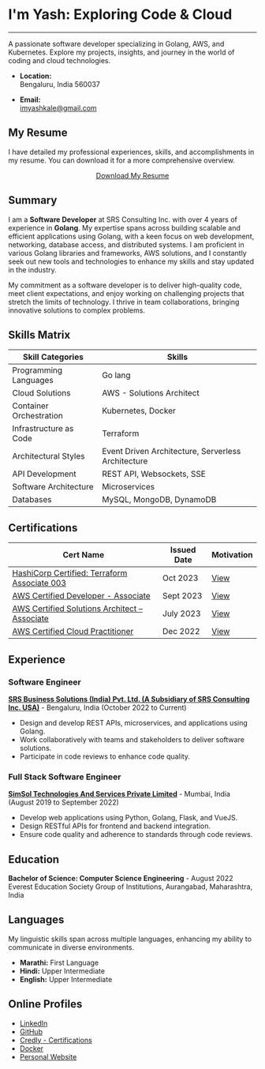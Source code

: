 # I'm Yash: Exploring Code & Cloud

---

A passionate software developer specializing in Golang, AWS, and Kubernetes. Explore my projects, insights, and journey in the world of coding and cloud technologies.

- **Location:**  
  Bengaluru, India 560037

- **Email:**  
  [imyashkale@gmail.com](mailto:imyashkale@gmail.com)

## My Resume

I have detailed my professional experiences, skills, and accomplishments in my resume. You can download it for a more comprehensive overview.

<!-- markdownlint-disable MD033 -->
<div style="text-align: center;">
    <a href="../static/resume/Yash_Kale_Resume.pdf" class="md-button md-button--primary" download="Yash_Kale_Resume.pdf">Download My Resume</a>
</div>

## Summary

I am a **Software Developer** at SRS Consulting Inc. with over 4 years of experience in **Golang**. My expertise spans across building scalable and efficient applications using Golang, with a keen focus on web development, networking, database access, and distributed systems. I am proficient in various Golang libraries and frameworks, AWS solutions, and I constantly seek out new tools and technologies to enhance my skills and stay updated in the industry.

My commitment as a software developer is to deliver high-quality code, meet client expectations, and enjoy working on challenging projects that stretch the limits of technology. I thrive in team collaborations, bringing innovative solutions to complex problems.

## Skills Matrix

| Skill Categories          | Skills                                    |
|---------------------------|-------------------------------------------|
| Programming Languages     | Go lang                                   |
| Cloud Solutions           | AWS - Solutions Architect                 |
| Container Orchestration   | Kubernetes, Docker                        |
| Infrastructure as Code    | Terraform                                 |
| Architectural Styles      | Event Driven Architecture, Serverless Architecture |
| API Development           | REST API, Websockets, SSE                 |
| Software Architecture     | Microservices                             |
| Databases                 | MySQL, MongoDB, DynamoDB                  |

## Certifications

| Cert Name                                                                               | Issued Date | Motivation                       |
|---------------------------------------------------------------------------------------------|-------------|-----------------------------------------|
| [HashiCorp Certified: Terraform Associate 003](https://www.credly.com/badges/0f97f56d-5e8b-47c5-9c81-ae4ee6bb99f6/linked_in_profile) | Oct 2023    | [View](home/certifications.md)                       |
| [AWS Certified Developer - Associate](https://www.credly.com/badges/7b875d7d-dc65-4bae-8659-15a253a4ae25) | Sept 2023   | [View](home/certifications.md)                      |
| [AWS Certified Solutions Architect – Associate](https://www.credly.com/badges/31397bd2-239e-4dfa-9220-f1eed1488633) | July 2023   | [View](home/certifications.md)                       |
| [AWS Certified Cloud Practitioner](https://www.credly.com/badges/9eb5642b-17d6-4463-9578-50eb57e425c6) | Dec 2022    | [View](home/certifications.md)                       |

## Experience

### Software Engineer

**[SRS Business Solutions (India) Pvt. Ltd. (A Subsidiary of SRS Consulting Inc. USA)](https://www.srsconsultinginc.com/index)** - Bengaluru, India (October 2022 to Current)

- Design and develop REST APIs, microservices, and applications using Golang.
- Work collaboratively with teams and stakeholders to deliver software solutions.
- Participate in code reviews to enhance code quality.

### Full Stack Software Engineer

**[SimSol Technologies And Services Private Limited](https://www.simsol.in)** - Mumbai, India (August 2019 to September 2022)

- Develop web applications using Python, Golang, Flask, and VueJS.
- Design RESTful APIs for frontend and backend integration.
- Ensure code quality and adherence to standards through code reviews.

## Education

**Bachelor of Science: Computer Science Engineering** - August 2022
Everest Education Society Group of Institutions, Aurangabad, Maharashtra, India

## Languages

My linguistic skills span across multiple languages, enhancing my ability to communicate in diverse environments.

- **Marathi:** First Language
- **Hindi:** Upper Intermediate
- **English:** Upper Intermediate

## Online Profiles

- [LinkedIn](https://www.linkedin.com/in/imyashkale/)
- [GitHub](https://github.com/imyashkale)
- [Credly - Certifications](https://www.credly.com/badges/9eb5642b-17d6-4463-9578-50eb57e425c6)
- [Docker](https://hub.docker.com/u/imyashkale)
- [Personal Website](https://imyashkale.com)
